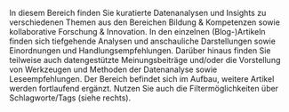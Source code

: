 
In diesem Bereich finden Sie kuratierte Datenanalysen und Insights zu verschiedenen Themen aus den Bereichen Bildung & Kompetenzen sowie kollaborative Forschung & Innovation. In den einzelnen (Blog-)Artikeln finden sich tiefgehende Analysen und anschauliche Darstellungen sowie Einordnungen und Handlungsempfehlungen. Darüber hinaus finden Sie teilweise auch datengestützte Meinungsbeiträge und/oder die Vorstellung von Werkzeugen und Methoden der Datenanalyse sowie Leseempfehlungen. Der Bereich befindet sich im Aufbau, weitere Artikel werden fortlaufend ergänzt. Nutzen Sie auch die Filtermöglichkeiten über Schlagworte/Tags (siehe rechts).
